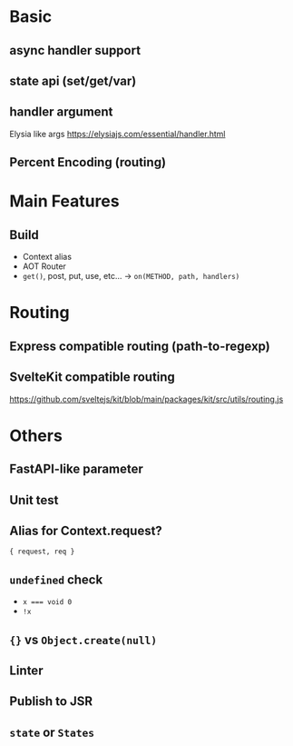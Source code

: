 # Basic

## async handler support

## state api (set/get/var)

## handler argument

Elysia like args
https://elysiajs.com/essential/handler.html

## Percent Encoding (routing)


# Main Features

## Build

- Context alias
- AOT Router
- `get()`, post, put, use, etc... -> `on(METHOD, path, handlers)`


# Routing

## Express compatible routing (path-to-regexp)


## SvelteKit compatible routing

https://github.com/sveltejs/kit/blob/main/packages/kit/src/utils/routing.js


# Others

## FastAPI-like parameter

## Unit test

## Alias for Context.request?

`{ request, req }`

## `undefined` check

- `x === void 0`
- `!x`

## `{}` vs `Object.create(null)`

## Linter

## Publish to JSR

## `state` or `States`
